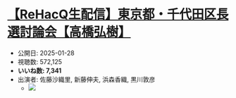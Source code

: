 # [【ReHacQ生配信】東京都・千代田区長選討論会【高橋弘樹】](https://www.youtube.com/watch?v=ekjxl4nQvL4)
-   公開日: 2025-01-28
-   視聴数: 572,125
-   **いいね数: 7,341**
-   出演者: 佐藤沙織里, 新藤伸夫, 浜森香織, 黒川敦彦
    - [![](https://img.youtube.com/vi/ekjxl4nQvL4/hqdefault.jpg)](https://www.youtube.com/watch?v=ekjxl4nQvL4)
